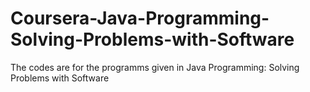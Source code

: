 # Coursera-Java-Programming-Solving-Problems-with-Software
The codes are for the programms given in Java Programming: Solving Problems with Software
